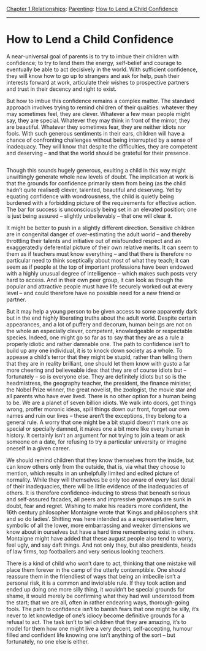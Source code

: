 [Chapter 1.Relationships](https://www.theschooloflife.com/thebookoflife/category/relationships/): [Parenting](https://www.theschooloflife.com/thebookoflife/category/relationships/parenting/): [How to Lend a Child Confidence](https://www.theschooloflife.com/thebookoflife/how-to-lend-a-child-confidence/)

* * *

# How to Lend a Child Confidence

A near-universal goal of parents is to try to imbue their children with confidence; to try to lend them the energy, self-belief and courage to eventually be able to act decisively in the world. With sufficient confidence, they will know how to go up to strangers and ask for help, push their interests forward at work, articulate their wishes to prospective partners and trust in their decency and right to exist.

But how to imbue this confidence remains a complex matter. The standard approach involves trying to remind children of their qualities: whatever they may sometimes feel, they are clever. Whatever a few mean people might say, they are special. Whatever they may think in front of the mirror, they are beautiful. Whatever they sometimes fear, they are neither idiots nor fools. With such generous sentiments in their ears, children will have a chance of confronting challenges without being interrupted by a sense of inadequacy. They will know that despite the difficulties, they are competent and deserving – and that the world should be grateful for their presence.

<figure class="wp-block-image"><img src="https://www.theschooloflife.com/thebookoflife/wp-content/uploads/2020/04/cy-twombly-untitled-new-york-city.jpg" alt="" class="wp-image-24309" srcset="https://www.theschooloflife.com/thebookoflife/wp-content/uploads/2020/04/cy-twombly-untitled-new-york-city.jpg 716w, https://www.theschooloflife.com/thebookoflife/wp-content/uploads/2020/04/cy-twombly-untitled-new-york-city-300x233.jpg 300w" sizes="(max-width: 716px) 100vw, 716px"></figure>

Though this sounds hugely generous, exulting a child in this way might unwittingly generate whole new levels of doubt. The implication at work is that the grounds for confidence primarily stem from being (as the child hadn’t quite realised) clever, talented, beautiful and deserving. Yet by equating confidence with wondrousness, the child is quietly being burdened with a forbidding picture of the requirements for effective action. The bar for success is unconsciously being set in an elevated position; one is just being assured – slightly unbelievably – that one will clear it.

It might be better to push in a slightly different direction. Sensitive children are in congenital danger of over-estimating the adult world – and thereby throttling their talents and initiative out of misfounded respect and an exaggeratedly deferential picture of their own relative merits. It can seem to them as if teachers must know everything – and that there is therefore no particular need to think sceptically about most of what they teach; it can seem as if people at the top of important professions have been endowed with a highly unusual degree of intelligence – which makes such posts very hard to access. And in their own peer group, it can look as though the popular and attractive people must have life securely worked out at every level – and could therefore have no possible need for a new friend or partner.

But it may help a young person to be given access to some apparently dark but in the end highly liberating truths about the adult world. Despite certain appearances, and a lot of puffery and decorum, human beings are not on the whole an especially clever, competent, knowledgeable or respectable species. Indeed, one might go so far as to say that they are as a rule a properly idiotic and rather damnable one. The path to confidence isn’t to build up any one individual, it is to knock down society as a whole. To appease a child’s terror that they might be stupid, rather than telling them that they are in reality brilliant, one should let them know with gusto a far more cheering and believeable idea: that they are of course idiots but – fortunately – so is everyone else. They are definitely idiots but so is the headmistress, the geography teacher, the president, the finance minister, the Nobel Prize winner, the great novelist, the zoologist, the movie star and all parents who have ever lived. There is no other option for a human being to be. We are a planet of seven billion idiots. We walk into doors, get things wrong, proffer moronic ideas, spill things down our front, forget our own names and ruin our lives – these aren’t the exceptions, they belong to a general rule. A worry that one might be a bit stupid doesn’t mark one as special or specially damned, it makes one a bit more like every human in history. It certainly isn’t an argument for not trying to join a team or ask someone on a date, for refusing to try a particular university or imagine oneself in a given career.

We should remind children that they know themselves from the inside, but can know others only from the outside, that is, via what they choose to mention, which results in an unhelpfully limited and edited picture of normality. While they will themselves be only too aware of every last detail of their inadequacies, there will be little evidence of the inadequacies of others. It is therefore confidence-inducing to stress that beneath serious and self-assured facades, all peers and impressive grownups are sunk in doubt, fear and regret. Wishing to make his readers more confident, the 16th century philosopher Montaigne wrote that ‘Kings and philosophers shit and so do ladies’. Shitting was here intended as a a representative term, symbolic of all the lower, more embarrassing and weaker dimensions we know about in ourselves but have a hard time remembering exist in others. Montaigne might have added that these august people also tend to worry, feel ugly, and say daft things. And not only they, but also presidents, heads of law firms, top footballers and very serious looking teachers.

There is a kind of child who won’t dare to act, thinking that one mistake will place them forever in the camp of the utterly contemptible. One should reassure them in the friendliest of ways that being an imbecile isn’t a personal risk, it is a common and inviolable rule. If they took action and ended up doing one more silly thing, it wouldn’t be special grounds for shame, it would merely be confirming what they had well understood from the start; that we are all, often in rather endearing ways, thorough-going fools. The path to confidence isn’t to banish fears that one might be silly, it’s never to let knowledge of one’s idiocy become definitive grounds for a refusal to act. The task isn’t to tell children that they are amazing, it’s to model for them how one might live a very decent, self-accepting, humour filled and confident life knowing one isn’t anything of the sort – but fortunately, no one else is either.
